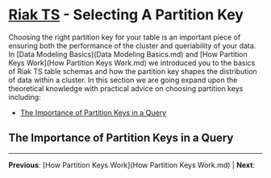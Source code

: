 # [Riak TS](README.md) - Selecting A Partition Key

Choosing the right partition key for your table is an important piece of ensuring both the performance of the cluster and queriability of your data. In [Data Modeling Basics](Data Modeling Basics.md) and [How Partition Keys Work](How Partition Keys Work.md) we introduced you to the basics of Riak TS table schemas and how the partition key shapes the distribution of data within a cluster. In this section we are going expand upon the theoretical knowledge with practical advice on choosing partition keys including:

* [The Importance of Partition Keys in a Query](#the-importance-of-partition-keys-in-a-query) 

## The Importance of Partition Keys in a Query


---

 **Previous**: [How Partition Keys Work](How Partition Keys Work.md) | **Next**: 